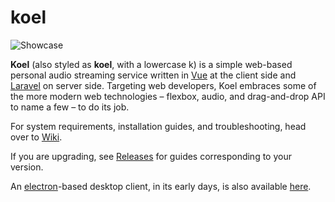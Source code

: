 # koel

![Showcase](http://koel.phanan.net/dist/img/showcase.png?2)

**Koel** (also styled as **koel**, with a lowercase k) is a simple web-based personal audio streaming service written in [Vue](http://vuejs.org/) at the client side and [Laravel](http://laravel.com/) on server side. Targeting web developers, Koel embraces some of the more modern web technologies – flexbox, audio, and drag-and-drop API to name a few – to do its job.

For system requirements, installation guides, and troubleshooting, head over to [Wiki](https://github.com/phanan/koel/wiki).

If you are upgrading, see [Releases](https://github.com/phanan/koel/releases) for guides corresponding to your version.

An [electron](http://electron.atom.io/)-based desktop client, in its early days, is also available [here](https://github.com/phanan/koel-app).
